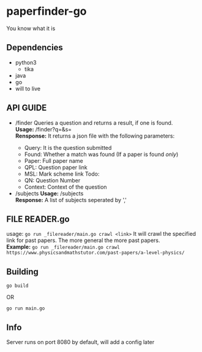 # paperfinder-go

You know what it is

## Dependencies
 - python3
    - tika
 - java
 - go
 - will to live
 
 ## API GUIDE 
- /finder
  Queries a question and returns a result, if one is found.  
  **Usage:** /finder?q=<question>&s=<subject>  
  **Rensponse:** It returns a json file with the following parameters:
   - Query: It is the question submitted
   - Found: Whether a match was found
     (If a paper is found *only*)
   - Paper: Full paper name
   - QPL: Question paper link
   - MSL: Mark scheme link
   Todo:
   - QN: Question Number
   - Context: Context of the question
- /subjects
  **Usage:** /subjects  
  **Response:** A list of subjects seperated by ','  
 
## FILE READER.go
  usage:
    `go run _filereader/main.go crawl <link>` It will crawl the specified link for past papers. The more general the more past papers.  
    **Example:** `go run _filereader/main.go crawl https://www.physicsandmathstutor.com/past-papers/a-level-physics/`  
    
## Building

`go build`

OR

`go run main.go`

## Info

Server runs on port 8080 by default, will add a config later
